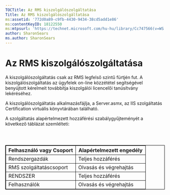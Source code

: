 ```yaml
---
TOCTitle: Az RMS kiszolgálószolgáltatása
Title: Az RMS kiszolgálószolgáltatása
ms:assetid: '772d0a89-c9fb-4430-9434-38cd5add1e86'
ms:contentKeyID: 18122550
ms:mtpsurl: 'https://technet.microsoft.com/hu-hu/library/Cc747566(v=WS.10)'
author: SharonSears
ms.author: SharonSears
---
```


Az RMS kiszolgálószolgáltatása
==============================

A kiszolgálószolgáltatás csak az RMS legfelső szintű fürtjén fut. A kiszolgálószolgáltatás az ügyfelek on-line közzététel segítségével benyújtott kérelmeit továbbítja kiszolgálói licencelői tanúsítvány lekéréséhez.

A kiszolgálószolgáltatás alkalmazásfájlja, a Server.asmx, az IIS szolgáltatás Certification virtuális könyvtárában található.

A szolgáltatás alapértelmezett hozzáférési szabálygyűjteményét a következő táblázat szemlélteti:

###  

 
<p> </p>
<table style="border:1px solid black;">
<colgroup>
<col width="50%" />
<col width="50%" />
</colgroup>
<thead>
<tr class="header">
<th style="border:1px solid black;" >Felhasználó vagy Csoport</th>
<th style="border:1px solid black;" >Alapértelmezett engedély</th>
</tr>
</thead>
<tbody>
<tr class="odd">
<td style="border:1px solid black;">Rendszergazdák</td>
<td style="border:1px solid black;">Teljes hozzáférés</td>
</tr>
<tr class="even">
<td style="border:1px solid black;">RMS szolgáltatáscsoport</td>
<td style="border:1px solid black;">Olvasás és végrehajtás</td>
</tr>
<tr class="odd">
<td style="border:1px solid black;">RENDSZER</td>
<td style="border:1px solid black;">Teljes hozzáférés</td>
</tr>
<tr class="even">
<td style="border:1px solid black;">Felhasználók</td>
<td style="border:1px solid black;">Olvasás és végrehajtás</td>
</tr>
</tbody>
</table>
